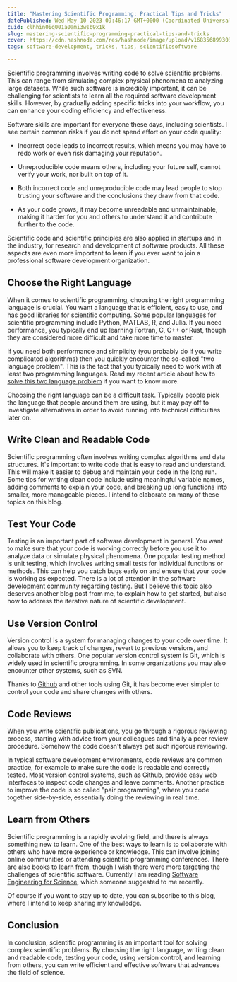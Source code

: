 ```yaml
---
title: "Mastering Scientific Programming: Practical Tips and Tricks"
datePublished: Wed May 10 2023 09:46:17 GMT+0000 (Coordinated Universal Time)
cuid: clhhin0iq001a0ami3wsb9x1k
slug: mastering-scientific-programming-practical-tips-and-tricks
cover: https://cdn.hashnode.com/res/hashnode/image/upload/v1683568993032/f57416c5-3a85-4420-9074-0559b752625b.png
tags: software-development, tricks, tips, scientificsoftware

---
```


Scientific programming involves writing code to solve scientific problems. This can range from simulating complex physical phenomena to analyzing large datasets. While such software is incredibly important, it can be challenging for scientists to learn all the required software development skills. However, by gradually adding specific tricks into your workflow, you can enhance your coding efficiency and effectiveness.

Software skills are important for everyone these days, including scientists. I see certain common risks if you do not spend effort on your code quality:

* Incorrect code leads to incorrect results, which means you may have to redo work or even risk damaging your reputation.
    
* Unreproducible code means others, including your future self, cannot verify your work, nor built on top of it.
    
* Both incorrect code and unreproducible code may lead people to stop trusting your software and the conclusions they draw from that code.
    
* As your code grows, it may become unreadable and unmaintainable, making it harder for you and others to understand it and contribute further to the code.
    

Scientific code and scientific principles are also applied in startups and in the industry, for research and development of software products. All these aspects are even more important to learn if you ever want to join a professional software development organization.

## **Choose the Right Language**

When it comes to scientific programming, choosing the right programming language is crucial. You want a language that is efficient, easy to use, and has good libraries for scientific computing. Some popular languages for scientific programming include Python, MATLAB, R, and Julia. If you need performance, you typically end up learning Fortran, C, C++ or Rust, though they are considered more difficult and take more time to master.

If you need both performance and simplicity (you probably do if you write complicated algorithms) then you quickly encounter the so-called "two language problem". This is the fact that you typically need to work with at least two programming languages. Read my recent article about how to [solve this two language problem](https://scientificcoder.com/how-to-solve-the-two-language-problem) if you want to know more.

Choosing the right language can be a difficult task. Typically people pick the language that people around them are using, but it may pay off to investigate alternatives in order to avoid running into technical difficulties later on.

## Write Clean and Readable Code

Scientific programming often involves writing complex algorithms and data structures. It's important to write code that is easy to read and understand. This will make it easier to debug and maintain your code in the long run. Some tips for writing clean code include using meaningful variable names, adding comments to explain your code, and breaking up long functions into smaller, more manageable pieces. I intend to elaborate on many of these topics on this blog.

## T**est Your Code**

Testing is an important part of software development in general. You want to make sure that your code is working correctly before you use it to analyze data or simulate physical phenomena. One popular testing method is unit testing, which involves writing small tests for individual functions or methods. This can help you catch bugs early on and ensure that your code is working as expected. There is a lot of attention in the software development community regarding testing. But I believe this topic also deserves another blog post from me, to explain how to get started, but also how to address the iterative nature of scientific development.

## Use Version Control

Version control is a system for managing changes to your code over time. It allows you to keep track of changes, revert to previous versions, and collaborate with others. One popular version control system is Git, which is widely used in scientific programming. In some organizations you may also encounter other systems, such as SVN.

Thanks to [Github](https://github.com/) and other tools using Git, it has become ever simpler to control your code and share changes with others.

## Code Reviews

When you write scientific publications, you go through a rigorous reviewing process, starting with advice from your colleagues and finally a peer review procedure. Somehow the code doesn't always get such rigorous reviewing.

In typical software development environments, code reviews are common practice, for example to make sure the code is readable and correctly tested. Most version control systems, such as Github, provide easy web interfaces to inspect code changes and leave comments. Another practice to improve the code is so called "pair programming", where you code together side-by-side, essentially doing the reviewing in real time.

## Learn from Others

Scientific programming is a rapidly evolving field, and there is always something new to learn. One of the best ways to learn is to collaborate with others who have more experience or knowledge. This can involve joining online communities or attending scientific programming conferences. There are also books to learn from, though I wish there were more targeting the challenges of scientific software. Currently I am reading [Software Engineering for Science](https://www.amazon.com/Software-Engineering-Science-Chapman-Computational/dp/1498743854), which someone suggested to me recently.

Of course if you want to stay up to date, you can subscribe to this blog, where I intend to keep sharing my knowledge.

## Conclusion

In conclusion, scientific programming is an important tool for solving complex scientific problems. By choosing the right language, writing clean and readable code, testing your code, using version control, and learning from others, you can write efficient and effective software that advances the field of science.